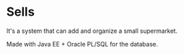 # Sells

It's a system that can add and organize a small supermarket.

Made with Java EE + Oracle PL/SQL for the database.
